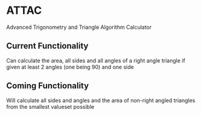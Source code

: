 # ATTAC
Advanced Trigonometry and Triangle Algorithm Calculator

## Current Functionality
Can calculate the area, all sides and all angles of a right angle triangle if given at least 2 angles (one being 90) and one side

## Coming Functionality
Will calculate all sides and angles and the area of non-right angled triangles from the smallest valueset possible
